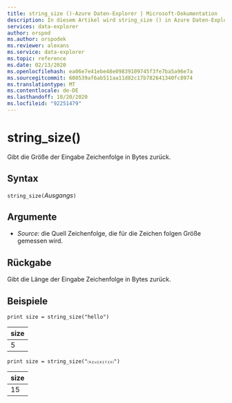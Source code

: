 ```yaml
---
title: string_size ()-Azure Daten-Explorer | Microsoft-Dokumentation
description: In diesem Artikel wird string_size () in Azure Daten-Explorer beschrieben.
services: data-explorer
author: orspod
ms.author: orspodek
ms.reviewer: alexans
ms.service: data-explorer
ms.topic: reference
ms.date: 02/13/2020
ms.openlocfilehash: ea06e7e41ebe48e09839109745f3fe7ba5a96e7a
ms.sourcegitcommit: 608539af6ab511aa11d82c17b782641340fc8974
ms.translationtype: MT
ms.contentlocale: de-DE
ms.lasthandoff: 10/20/2020
ms.locfileid: "92251479"
---
```

# <a name="string_size"></a>string_size()

Gibt die Größe der Eingabe Zeichenfolge in Bytes zurück.

## <a name="syntax"></a>Syntax

`string_size(`*Ausgangs*`)`

## <a name="arguments"></a>Argumente

* *Source*: die Quell Zeichenfolge, die für die Zeichen folgen Größe gemessen wird.

## <a name="returns"></a>Rückgabe

Gibt die Länge der Eingabe Zeichenfolge in Bytes zurück.

## <a name="examples"></a>Beispiele

```kusto
print size = string_size("hello")
```

|size|
|---|
|5|

```kusto
print size = string_size("⒦⒰⒮⒯⒪")
```

|size|
|---|
|15|